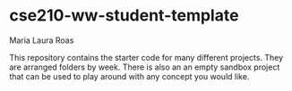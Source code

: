 # cse210-ww-student-template

Maria Laura Roas

This repository contains the starter code for many different projects. They are arranged folders by week. There is also an an empty sandbox project that can be used to play around with any concept you would like.
